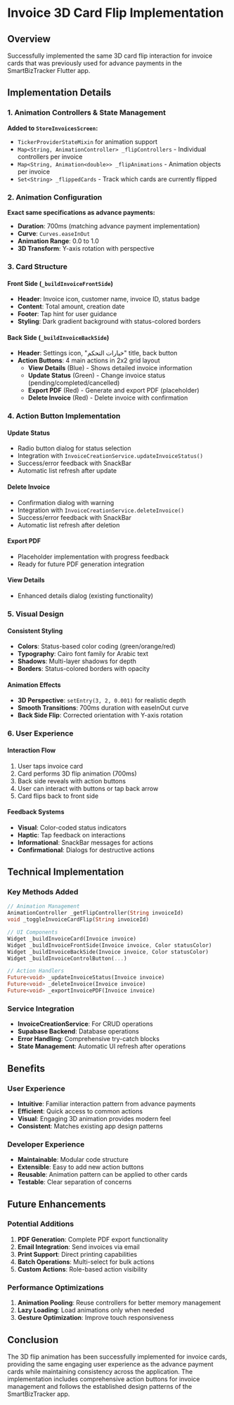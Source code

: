 # Invoice 3D Card Flip Implementation

## Overview
Successfully implemented the same 3D card flip interaction for invoice cards that was previously used for advance payments in the SmartBizTracker Flutter app.

## Implementation Details

### 1. Animation Controllers & State Management
**Added to `StoreInvoicesScreen`:**
- `TickerProviderStateMixin` for animation support
- `Map<String, AnimationController> _flipControllers` - Individual controllers per invoice
- `Map<String, Animation<double>> _flipAnimations` - Animation objects per invoice
- `Set<String> _flippedCards` - Track which cards are currently flipped

### 2. Animation Configuration
**Exact same specifications as advance payments:**
- **Duration**: 700ms (matching advance payment implementation)
- **Curve**: `Curves.easeInOut`
- **Animation Range**: 0.0 to 1.0
- **3D Transform**: Y-axis rotation with perspective

### 3. Card Structure

#### Front Side (`_buildInvoiceFrontSide`)
- **Header**: Invoice icon, customer name, invoice ID, status badge
- **Content**: Total amount, creation date
- **Footer**: Tap hint for user guidance
- **Styling**: Dark gradient background with status-colored borders

#### Back Side (`_buildInvoiceBackSide`)
- **Header**: Settings icon, "خيارات التحكم" title, back button
- **Action Buttons**: 4 main actions in 2x2 grid layout
  - **View Details** (Blue) - Shows detailed invoice information
  - **Update Status** (Green) - Change invoice status (pending/completed/cancelled)
  - **Export PDF** (Red) - Generate and export PDF (placeholder)
  - **Delete Invoice** (Red) - Delete invoice with confirmation

### 4. Action Button Implementation

#### Update Status
- Radio button dialog for status selection
- Integration with `InvoiceCreationService.updateInvoiceStatus()`
- Success/error feedback with SnackBar
- Automatic list refresh after update

#### Delete Invoice
- Confirmation dialog with warning
- Integration with `InvoiceCreationService.deleteInvoice()`
- Success/error feedback with SnackBar
- Automatic list refresh after deletion

#### Export PDF
- Placeholder implementation with progress feedback
- Ready for future PDF generation integration

#### View Details
- Enhanced details dialog (existing functionality)

### 5. Visual Design

#### Consistent Styling
- **Colors**: Status-based color coding (green/orange/red)
- **Typography**: Cairo font family for Arabic text
- **Shadows**: Multi-layer shadows for depth
- **Borders**: Status-colored borders with opacity

#### Animation Effects
- **3D Perspective**: `setEntry(3, 2, 0.001)` for realistic depth
- **Smooth Transitions**: 700ms duration with easeInOut curve
- **Back Side Flip**: Corrected orientation with Y-axis rotation

### 6. User Experience

#### Interaction Flow
1. User taps invoice card
2. Card performs 3D flip animation (700ms)
3. Back side reveals with action buttons
4. User can interact with buttons or tap back arrow
5. Card flips back to front side

#### Feedback Systems
- **Visual**: Color-coded status indicators
- **Haptic**: Tap feedback on interactions
- **Informational**: SnackBar messages for actions
- **Confirmational**: Dialogs for destructive actions

## Technical Implementation

### Key Methods Added
```dart
// Animation Management
AnimationController _getFlipController(String invoiceId)
void _toggleInvoiceCardFlip(String invoiceId)

// UI Components
Widget _buildInvoiceCard(Invoice invoice)
Widget _buildInvoiceFrontSide(Invoice invoice, Color statusColor)
Widget _buildInvoiceBackSide(Invoice invoice, Color statusColor)
Widget _buildInvoiceControlButton(...)

// Action Handlers
Future<void> _updateInvoiceStatus(Invoice invoice)
Future<void> _deleteInvoice(Invoice invoice)
Future<void> _exportInvoicePDF(Invoice invoice)
```

### Service Integration
- **InvoiceCreationService**: For CRUD operations
- **Supabase Backend**: Database operations
- **Error Handling**: Comprehensive try-catch blocks
- **State Management**: Automatic UI refresh after operations

## Benefits

### User Experience
- **Intuitive**: Familiar interaction pattern from advance payments
- **Efficient**: Quick access to common actions
- **Visual**: Engaging 3D animation provides modern feel
- **Consistent**: Matches existing app design patterns

### Developer Experience
- **Maintainable**: Modular code structure
- **Extensible**: Easy to add new action buttons
- **Reusable**: Animation pattern can be applied to other cards
- **Testable**: Clear separation of concerns

## Future Enhancements

### Potential Additions
1. **PDF Generation**: Complete PDF export functionality
2. **Email Integration**: Send invoices via email
3. **Print Support**: Direct printing capabilities
4. **Batch Operations**: Multi-select for bulk actions
5. **Custom Actions**: Role-based action visibility

### Performance Optimizations
1. **Animation Pooling**: Reuse controllers for better memory management
2. **Lazy Loading**: Load animations only when needed
3. **Gesture Optimization**: Improve touch responsiveness

## Conclusion
The 3D flip animation has been successfully implemented for invoice cards, providing the same engaging user experience as the advance payment cards while maintaining consistency across the application. The implementation includes comprehensive action buttons for invoice management and follows the established design patterns of the SmartBizTracker app.
